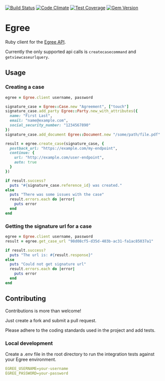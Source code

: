 [![Build Status](https://travis-ci.org/joeljunstrom/egree-ruby.svg?branch=master)](https://travis-ci.org/joeljunstrom/egree-ruby)
[![Code Climate](https://codeclimate.com/github/joeljunstrom/egree-ruby/badges/gpa.svg)](https://codeclimate.com/github/joeljunstrom/egree-ruby)
[![Test Coverage](https://codeclimate.com/github/joeljunstrom/egree-ruby/badges/coverage.svg)](https://codeclimate.com/github/joeljunstrom/egree-ruby)
[![Gem Version](https://badge.fury.io/rb/egree.svg)](http://badge.fury.io/rb/egree)

# Egree

Ruby client for the [Egree API](https://app.egree.com/apiv1).

Currently the only supported api calls is `createcasecommand` and `getviewcaseurlquery`.

## Usage

### Creating a case

```ruby
egree = Egree.client username, password

signature_case = Egree::Case.new "Agreement", ["touch"]
signature_case.add_party Egree::Party.new_with_attributes({
  name: "First Last",
  email: "name@example.com",
  social_security_number: "1234567890"
})
signature_case.add_document Egree::Document.new "/some/path/file.pdf"

result = egree.create_case(signature_case, {
  postback_url: "https://example.com/my-endpoint",
  continue: {
    url: "http://example.com/user-endpoint",
    auto: true
  }
})

if result.success?
  puts "#{signature_case.reference_id} was created."
else 
  puts "There was some issues with the case"
  result.errors.each do |error|
    puts error
  end
end
```

### Getting the signature url for a case

```ruby
egree = Egree.client username, password
result = egree.get_case_url "98d08cf5-d35d-403b-ac31-fa1ac85037a1"

if result.success?
  puts "The url is: #{result.response}"
else
  puts "Could not get signature url"
  result.errors.each do |error|
    puts error
  end
end
```
  


## Contributing

Contributions is more than welcome!

Just create a fork and submit a pull request.

Please adhere to the coding standards used in the project and add tests.

### Local development

Create a .env file in the root directory to run the integration tests against your Egree environment.

```yaml
EGREE_USERNAME=your-username
EGREE_PASSWORD=your-password
```
